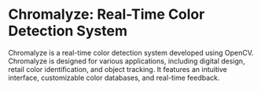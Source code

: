 # Chromalyze: Real-Time Color Detection System
Chromalyze is a real-time color detection system developed using OpenCV. 
Chromalyze is designed for various applications, including digital design, retail color identification, and object tracking. 
It features an intuitive interface, customizable color databases, and real-time feedback.
